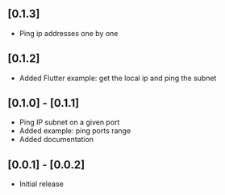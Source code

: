 ## [0.1.3]
* Ping ip addresses one by one

## [0.1.2]
* Added Flutter example: get the local ip and ping the subnet

## [0.1.0] - [0.1.1] 
* Ping IP subnet on a given port
* Added example: ping ports range
* Added documentation

## [0.0.1] - [0.0.2] 

* Initial release